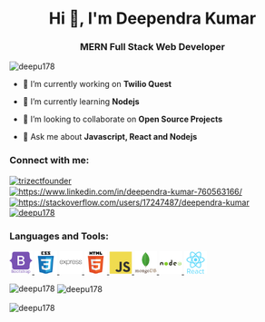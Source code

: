 <h1 align="center">Hi 👋, I'm Deependra Kumar</h1>
<h3 align="center">MERN Full Stack Web Developer</h3>

<p align="left"> <img src="https://komarev.com/ghpvc/?username=deepu178&label=Profile%20views&color=0e75b6&style=flat" alt="deepu178" /> </p>

- 🔭 I’m currently working on **Twilio Quest**

- 🌱 I’m currently learning **Nodejs**

- 👯 I’m looking to collaborate on **Open Source Projects**

- 💬 Ask me about **Javascript, React and Nodejs**

<h3 align="left">Connect with me:</h3>
<p align="left">
<a href="https://twitter.com/trizectfounder" target="blank"><img align="center" src="https://raw.githubusercontent.com/rahuldkjain/github-profile-readme-generator/master/src/images/icons/Social/twitter.svg" alt="trizectfounder" height="30" width="40" /></a>
<a href="https://linkedin.com/in/https://www.linkedin.com/in/deependra-kumar-760563166/" target="blank"><img align="center" src="https://raw.githubusercontent.com/rahuldkjain/github-profile-readme-generator/master/src/images/icons/Social/linked-in-alt.svg" alt="https://www.linkedin.com/in/deependra-kumar-760563166/" height="30" width="40" /></a>
<a href="https://stackoverflow.com/users/https://stackoverflow.com/users/17247487/deependra-kumar" target="blank"><img align="center" src="https://raw.githubusercontent.com/rahuldkjain/github-profile-readme-generator/master/src/images/icons/Social/stack-overflow.svg" alt="https://stackoverflow.com/users/17247487/deependra-kumar" height="30" width="40" /></a>
<a href="https://www.codechef.com/users/deepu178" target="blank"><img align="center" src="https://cdn.jsdelivr.net/npm/simple-icons@3.1.0/icons/codechef.svg" alt="deepu178" height="30" width="40" /></a>
</p>

<h3 align="left">Languages and Tools:</h3>
<p align="left"> <a href="https://getbootstrap.com" target="_blank" rel="noreferrer"> <img src="https://raw.githubusercontent.com/devicons/devicon/master/icons/bootstrap/bootstrap-plain-wordmark.svg" alt="bootstrap" width="40" height="40"/> </a> <a href="https://www.w3schools.com/css/" target="_blank" rel="noreferrer"> <img src="https://raw.githubusercontent.com/devicons/devicon/master/icons/css3/css3-original-wordmark.svg" alt="css3" width="40" height="40"/> </a> <a href="https://expressjs.com" target="_blank" rel="noreferrer"> <img src="https://raw.githubusercontent.com/devicons/devicon/master/icons/express/express-original-wordmark.svg" alt="express" width="40" height="40"/> </a> <a href="https://www.w3.org/html/" target="_blank" rel="noreferrer"> <img src="https://raw.githubusercontent.com/devicons/devicon/master/icons/html5/html5-original-wordmark.svg" alt="html5" width="40" height="40"/> </a> <a href="https://developer.mozilla.org/en-US/docs/Web/JavaScript" target="_blank" rel="noreferrer"> <img src="https://raw.githubusercontent.com/devicons/devicon/master/icons/javascript/javascript-original.svg" alt="javascript" width="40" height="40"/> </a> <a href="https://www.mongodb.com/" target="_blank" rel="noreferrer"> <img src="https://raw.githubusercontent.com/devicons/devicon/master/icons/mongodb/mongodb-original-wordmark.svg" alt="mongodb" width="40" height="40"/> </a> <a href="https://nodejs.org" target="_blank" rel="noreferrer"> <img src="https://raw.githubusercontent.com/devicons/devicon/master/icons/nodejs/nodejs-original-wordmark.svg" alt="nodejs" width="40" height="40"/> </a> <a href="https://reactjs.org/" target="_blank" rel="noreferrer"> <img src="https://raw.githubusercontent.com/devicons/devicon/master/icons/react/react-original-wordmark.svg" alt="react" width="40" height="40"/> </a> </p>

<p><img align="left" src="https://github-readme-stats.vercel.app/api/top-langs?username=deepu178&show_icons=true&locale=en&layout=compact" alt="deepu178" /></p>

<p>&nbsp;<img align="center" src="https://github-readme-stats.vercel.app/api?username=deepu178&show_icons=true&locale=en" alt="deepu178" /></p>

<p><img align="center" src="https://github-readme-streak-stats.herokuapp.com/?user=deepu178&" alt="deepu178" /></p>
